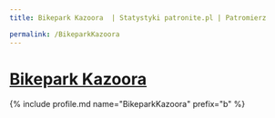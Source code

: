 ```yaml
---
title: Bikepark Kazoora  | Statystyki patronite.pl | Patromierz

permalink: /BikeparkKazoora
---
```


# [Bikepark Kazoora ](https://patronite.pl/BikeparkKazoora)

{% include profile.md name="BikeparkKazoora" prefix="b" %}
